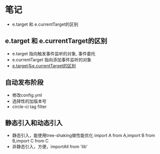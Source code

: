 # 笔记
- e.target 和 e.currentTarget的区别

## e.target 和 e.currentTarget的区别
- e.target 指向触发事件监听的对象, 事件委托
- e.currentTarget 指向添加事件监听的对象
- [e.target与e.currentTarget的区别](https://www.jianshu.com/p/1dd668ccc97a)

## 自动发布阶段
- 修改config.yml
- 选择性的加版本号
- circle-ci tag filter

## 静态引入和动态引入
- 静态引入，能使用tree-shaking做性能优化
   import A from A,import B from B,import C from C
- 非静态引入，方便，importAll from 'lib'
